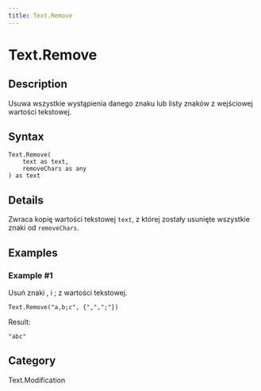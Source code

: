 ```yaml
---
title: Text.Remove
---
```


# Text.Remove


## Description

Usuwa wszystkie wystąpienia danego znaku lub listy znaków z wejściowej wartości tekstowej.


## Syntax

```powerquery
Text.Remove(
    text as text,
    removeChars as any
) as text
```


## Details

Zwraca kopię wartości tekstowej <code>text</code>, z której zostały usunięte wszystkie znaki od <code>removeChars</code>.  


## Examples

### Example #1 
Usuń znaki , i ; z wartości tekstowej.
```powerquery
Text.Remove("a,b;c", {",",";"})
```

Result: 
```powerquery
"abc"
```




## Category
Text.Modification
